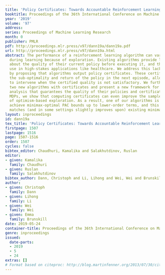 ```yaml
---
title: 'Policy Certificates: Towards Accountable Reinforcement Learning'
booktitle: Proceedings of the 36th International Conference on Machine Learning
year: '2019'
volume: '97'
address: 
series: Proceedings of Machine Learning Research
month: 0
publisher: PMLR
pdf: http://proceedings.mlr.press/v97/dann19a/dann19a.pdf
url: http://proceedings.mlr.press/v97/dann19a.html
abstract: The performance of a reinforcement learning algorithm can vary drastically
  during learning because of exploration. Existing algorithms provide little information
  about the quality of their current policy before executing it, and thus have limited
  use in high-stakes applications like healthcare. We address this lack of accountability
  by proposing that algorithms output policy certificates. These certificates bound
  the sub-optimality and return of the policy in the next episode, allowing humans
  to intervene when the certified quality is not satisfactory. We further introduce
  two new algorithms with certificates and present a new framework for theoretical
  analysis that guarantees the quality of their policies and certificates. For tabular
  MDPs, we show that computing certificates can even improve the sample-efficiency
  of optimism-based exploration. As a result, one of our algorithms is the first to
  achieve minimax-optimal PAC bounds up to lower-order terms, and this algorithm also
  matches (and in some settings slightly improves upon) existing minimax regret bounds.
layout: inproceedings
id: dann19a
tex_title: 'Policy Certificates: Towards Accountable Reinforcement Learning'
firstpage: 1507
lastpage: 1516
page: 1507-1516
order: 1507
cycles: false
bibtex_editor: Chaudhuri, Kamalika and Salakhutdinov, Ruslan
editor:
- given: Kamalika
  family: Chaudhuri
- given: Ruslan
  family: Salakhutdinov
bibtex_author: Dann, Christoph and Li, Lihong and Wei, Wei and Brunskill, Emma
author:
- given: Christoph
  family: Dann
- given: Lihong
  family: Li
- given: Wei
  family: Wei
- given: Emma
  family: Brunskill
date: 2019-05-24
container-title: Proceedings of the 36th International Conference on Machine Learning
genre: inproceedings
issued:
  date-parts:
  - 2019
  - 5
  - 24
extras: []
# Format based on citeproc: http://blog.martinfenner.org/2013/07/30/citeproc-yaml-for-bibliographies/
---
```

